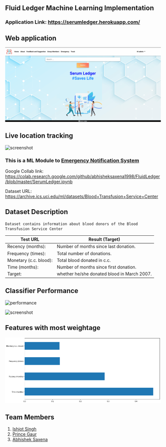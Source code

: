 ## Fluid Ledger Machine Learning Implementation

### Application Link: https://serumledger.herokuapp.com/

## Web application

![screenshot](/Images/serumger.gif)

## Live location tracking

![screenshot](/Images/serumgerlocatio.gif)

### This is a ML Module to <a href="https://github.com/abhisheksaxena1998/Emergency-Blood-Plasma-Notification-System">Emergency Notification System</a>

Google Collab link: https://colab.research.google.com/github/abhisheksaxena1998/FluidLedger/blob/master/SerumLedger.ipynb

Dataset URL: https://archive.ics.uci.edu/ml/datasets/Blood+Transfusion+Service+Center

## Dataset Description

    Dataset contains information about blood donors of the Blood Transfusion Service Center

Test URL | Result (Target)
------------ | -------------
Recency (months): | Number of months since last donation.
Frequency (times): | Total number of donations.
Monetary (c.c. blood): | Total blood donated in c.c.
Time (months): | Number of months since first donation.
Target: | whether he/she donated blood in March 2007.

## Classifier Performance

![performance](/Images/variationt.png)

![screenshot](/Images/variationte.png)

## Features with most weightage

![performance](/Images/most.png)

## Team Members

1. <a href="https://github.com/IshjotSingh97">Ishjot Singh</a>
2. <a href="https://github.com/proxy707">Prince Gaur</a>
3. <a href="https://github.com/abhisheksaxena1998">Abhishek Saxena</a>
